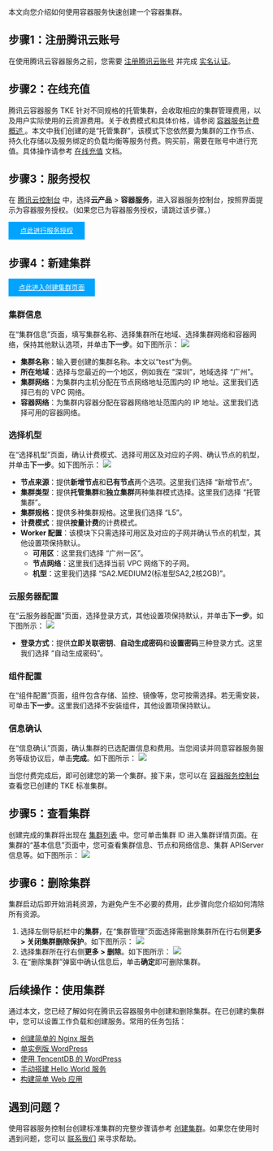 本文向您介绍如何使用容器服务快速创建一个容器集群。


## 步骤1：注册腾讯云账号
在使用腾讯云容器服务之前，您需要 [注册腾讯云账号](https://www.tencentcloud.com/account/register?s_url=https%3A%2F%2Fconsole.tencentcloud.com%2Ftke2%2Fcluster%3Frid%3D1) 并完成 [实名认证](https://www.tencentcloud.com/document/product/378/3629)。

## 步骤2：在线充值
腾讯云容器服务 TKE 针对不同规格的托管集群，会收取相应的集群管理费用，以及用户实际使用的云资源费用。关于收费模式和具体价格，请参阅 [容器服务计费概述 ](https://intl.cloud.tencent.com/document/product/457/45157)。本文中我们创建的是“托管集群”，该模式下您依然要为集群的工作节点、持久化存储以及服务绑定的负载均衡等服务付费。购买前，需要在账号中进行充值。具体操作请参考 [在线充值](https://intl.cloud.tencent.com/document/product/555/7425) 文档。



## 步骤3：服务授权
在 [腾讯云控制台](https://console.cloud.tencent.com/) 中，选择**云产品** > **容器服务**，进入容器服务控制台，按照界面提示为容器服务授权。（如果您已为容器服务授权，请跳过该步骤。）

<div style="background-color:#00A4FF; width: 150px; height: 35px; line-height:35px; text-align:center;"><a href="https://console.cloud.tencent.com/tke2/cluster?rid=1" target="_blank"  style="color: white; font-size:13px;">点此进行服务授权</a></div>


## 步骤4：新建集群
<div style="background-color:#00A4FF; width: 170px; height: 35px; line-height:35px; text-align:center;"><a href="https://console.cloud.tencent.com/tke2/cluster/create?rid=1" target="_blank"  style="color: white; font-size:13px;">点此进入创建集群页面</a></div>

### 集群信息
在“集群信息”页面，填写集群名称、选择集群所在地域、选择集群网络和容器网络，保持其他默认选项，并单击**下一步**。如下图所示：
![](https://qcloudimg.tencent-cloud.cn/raw/48966b45ba60fe9116bb58edec3c58dd.png)

 - **集群名称**：输入要创建的集群名称。本文以“test”为例。
 - **所在地域**：选择与您最近的一个地区，例如我在 “深圳”，地域选择 “广州”。
 - **集群网络**：为集群内主机分配在节点网络地址范围内的 IP 地址。这里我们选择已有的 VPC 网络。
 - **容器网络**：为集群内容器分配在容器网络地址范围内的 IP 地址。这里我们选择可用的容器网络。


### 选择机型
在“选择机型”页面，确认计费模式、选择可用区及对应的子网、确认节点的机型，并单击**下一步**。如下图所示：
![](https://qcloudimg.tencent-cloud.cn/raw/ef0eddd2e2a0ea044774c4ee65d0a2ef.png)

- **节点来源**：提供**新增节点**和**已有节点**两个选项。这里我们选择 “新增节点”。
- **集群类型**：提供**托管集群**和**独立集群**两种集群模式选择。这里我们选择 “托管集群”。
- **集群规格**：提供多种集群规格。这里我们选择 “L5”。
- **计费模式**：提供**按量计费**的计费模式。
- **Worker 配置**：该模块下只需选择可用区及对应的子网并确认节点的机型，其他设置项保持默认。
  - **可用区**：这里我们选择 “广州一区”。
  - **节点网络**：这里我们选择当前 VPC 网络下的子网。
  - **机型**：这里我们选择 “SA2.MEDIUM2(标准型SA2,2核2GB)”。

### 云服务器配置
在“云服务器配置”页面，选择登录方式，其他设置项保持默认，并单击**下一步**。如下图所示：
![](https://qcloudimg.tencent-cloud.cn/raw/83501db19590eccb230c482ae37bd3a9.png)

- **登录方式**：提供**立即关联密钥**、**自动生成密码**和**设置密码**三种登录方式。这里我们选择 “自动生成密码”。

### 组件配置
在“组件配置”页面，组件包含存储、监控、镜像等，您可按需选择。若无需安装，可单击**下一步**。这里我们选择不安装组件，其他设置项保持默认。

### 信息确认
在“信息确认”页面，确认集群的已选配置信息和费用。当您阅读并同意容器服务服务等级协议后，单击**完成**。如下图所示：
![](https://qcloudimg.tencent-cloud.cn/raw/bebdbb0524ba191175daa935b9d7d986.png)


当您付费完成后，即可创建您的第一个集群。接下来，您可以在 [容器服务控制台](https://console.cloud.tencent.com/tke2/cluster?rid=1) 查看您已创建的 TKE 标准集群。

## 步骤5：查看集群
创建完成的集群将出现在 [集群列表](https://console.cloud.tencent.com/tke2/cluster?rid=1) 中。您可单击集群 ID 进入集群详情页面。在集群的“基本信息”页面中，您可查看集群信息、节点和网络信息、集群 APIServer 信息等。如下图所示：
![](https://qcloudimg.tencent-cloud.cn/raw/0f36c74372186d3efdf1ba2f1751f228.png)



## 步骤6：删除集群
集群启动后即开始消耗资源，为避免产生不必要的费用，此步骤向您介绍如何清除所有资源。

1. 选择左侧导航栏中的**集群**，在“集群管理”页面选择需删除集群所在行右侧**更多 > 关闭集群删除保护**。如下图所示：
![](https://staticintl.cloudcachetci.com/yehe/backend-news/iEGX674_%E4%BC%81%E4%B8%9A%E5%BE%AE%E4%BF%A1%E6%88%AA%E5%9B%BE_20221215175257.png)
2. 选择集群所在行右侧**更多 > 删除**。如下图所示：
![](https://staticintl.cloudcachetci.com/yehe/backend-news/Pt9T223_%E4%BC%81%E4%B8%9A%E5%BE%AE%E4%BF%A1%E6%88%AA%E5%9B%BE_20221215175351.png)
2. 在“删除集群”弹窗中确认信息后，单击**确定**即可删除集群。



## 后续操作：使用集群
通过本文，您已经了解如何在腾讯云容器服务中创建和删除集群。在已创建的集群中，您可以设置工作负载和创建服务。常用的任务包括：
- [创建简单的 Nginx 服务](https://intl.cloud.tencent.com/document/product/457/7851)
- [单实例版 WordPress](https://intl.cloud.tencent.com/document/product/457/7205)
- [使用 TencentDB 的 WordPress](https://intl.cloud.tencent.com/document/product/457/7447)
- [手动搭建 Hello World 服务](https://intl.cloud.tencent.com/document/product/457/7204)
- [构建简单 Web 应用](https://intl.cloud.tencent.com/document/product/457/6996)


## 遇到问题？
使用容器服务控制台创建标准集群的完整步骤请参考 [创建集群](https://intl.cloud.tencent.com/document/product/457/30637)。如果您在使用时遇到问题，您可以 [联系我们](https://intl.cloud.tencent.com/document/product/457/46720) 来寻求帮助。
